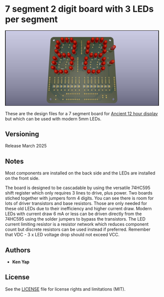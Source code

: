 # 7 segment 2 digit board with 3 LEDs per segment

![7segment-front-raytraced.jpg](./7segment-front-raytraced.jpg)

These are the design files for a 7 segment board for [Ancient 12 hour display](https://hackaday.io/project/184942-ancient-12-hour-display) but which can be used with modern 5mm LEDs.

## Versioning

Release March 2025

## Notes

Most components are installed on the back side and the LEDs are installed on the front side.

The board is designed to be cascadable by using the versatile 74HC595 shift register which only requires 3 lines to drive, plus power. Two boards stiched together with jumpers form 4 digits. You can see there is room for lots of driver transistors and base resistors. Those are only needed for these old LEDs due to their inefficiency and higher current draw. Modern LEDs with current draw 6 mA or less can be driven directly from the 74HC595 using the solder jumpers to bypass the transistors. The LED current limiting resistor is a resistor network which reduces component count but discrete resistors can be used instead if preferred. Remember that VDC - 3 x LED voltage drop should not exceed VCC.

## Authors

* **Ken Yap**

## License

See the [LICENSE](LICENSE.md) file for license rights and limitations (MIT).
